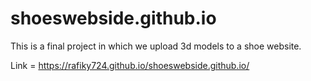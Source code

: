 # shoeswebside.github.io
This is a final project in which we upload 3d models to a shoe website.

Link = https://rafiky724.github.io/shoeswebside.github.io/
